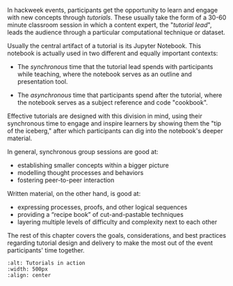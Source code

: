 
In hackweek events, participants get the opportunity to learn and engage with new concepts through *tutorials*. 
These usually take the form of a 30-60 minute classroom session in which a content expert, the "*tutorial lead*",
 leads the audience through a particular computational technique or dataset. 

Usually the central artifact of a tutorial is its Jupyter Notebook. This notebook is actually used in two 
different and equally important contexts:

- The *synchronous* time that the tutorial lead spends with participants while teaching, where the notebook 
serves as an outline and presentation tool.

- The *asynchronous* time that participants spend after the tutorial, where the notebook serves as 
a subject reference and code "cookbook".

Effective tutorials are designed with this division in mind, using their synchronous time to engage
and inspire learners by showing them the "tip of the iceberg," after which participants can dig into
the notebook's deeper material.

In general, synchronous group sessions are good at:
- establishing smaller concepts within a bigger picture 
- modelling thought processes and behaviors
- fostering peer-to-peer interaction


Written material, on the other hand, is good at:
- expressing processes, proofs, and other logical sequences
- providing a “recipe book” of cut-and-pastable techniques
- layering multiple levels of difficulty and complexity next to each other


The rest of this chapter covers the goals, considerations, and best practices regarding tutorial design and delivery to make the most out of the event participants' time together.

```{image} ../images/tutorials.png
:alt: Tutorials in action
:width: 500px
:align: center
```
